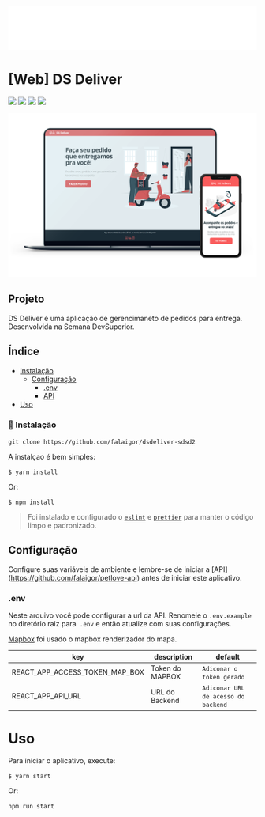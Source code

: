 <div align="center">
    <img src="https://github.com/falaigor/dsdeliver-sds2/blob/main/screenshots/logo.png?raw=true" />
</div>

# [Web] DS Deliver
![](https://img.shields.io/github/languages/count/falaigor/petlove-web?color=%23ffd666) 
![](https://img.shields.io/github/languages/top/falaigor/petlove-web?color=%23ffd666) 
![](https://img.shields.io/github/repo-size/falaigor/petlove-web?color=%23ffd666) 
![](https://img.shields.io/github/last-commit/falaigor/petlove-web?color=%23ffd666)
<br>
<div align="center">
    <img src="https://github.com/falaigor/dsdeliver-sds2/blob/main/screenshots/mockup.png?raw=true" />
</div>

## Projeto

DS Deliver é uma aplicação de gerencimaneto de pedidos para entrega. Desenvolvida na Semana DevSuperior.

## Índice
* [Instalação](#installing)
  * [Configuração](#configuring)
      * [.env](#env)
      * [API](#api)
* [Uso](#usage)
  
### :rocket: Instalação
 ```
 git clone https://github.com/falaigor/dsdeliver-sdsd2
 ```
A instalçao é bem simples:
```
$ yarn install
```
Or:
```
$ npm install
```
> Foi instalado e configurado o [`eslint`](https://eslint.org/) e [`prettier`](https://prettier.io/) para manter o código limpo e padronizado.

## Configuração
Configure suas variáveis de ambiente e lembre-se de iniciar a [API] (https://github.com/falaigor/petlove-api) antes de iniciar este aplicativo.

### .env
Neste arquivo você pode configurar a url da API. Renomeie o `.env.example` no diretório raiz para` .env` e então atualize com suas configurações.

[Mapbox](https://www.mapbox.com) foi usado o mapbox renderizador do mapa.

key|description|default
---|---|---
REACT_APP_ACCESS_TOKEN_MAP_BOX|Token do MAPBOX|`Adiconar o token gerado`
REACT_APP_API_URL|URL do Backend|`Adiconar URL de acesso do backend`

# Uso
Para iniciar o aplicativo, execute:
```
$ yarn start
```
Or:
```
npm run start
```
